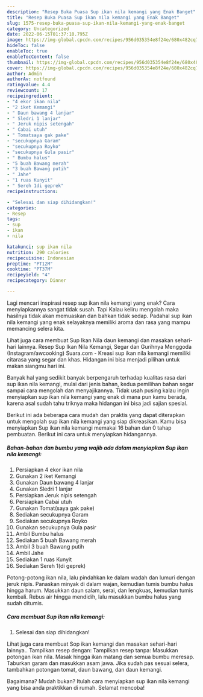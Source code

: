 ```yaml
---
description: "Resep Buka Puasa Sup ikan nila kemangi yang Enak Banget"
title: "Resep Buka Puasa Sup ikan nila kemangi yang Enak Banget"
slug: 1575-resep-buka-puasa-sup-ikan-nila-kemangi-yang-enak-banget
category: Uncategorized
date: 2022-06-15T01:37:10.795Z
image: https://img-global.cpcdn.com/recipes/956d035354e8f24e/680x482cq70/sup-ikan-nila-kemangi-foto-resep-utama.jpg
hideToc: false
enableToc: true
enableTocContent: false
thumbnail: https://img-global.cpcdn.com/recipes/956d035354e8f24e/680x482cq70/sup-ikan-nila-kemangi-foto-resep-utama.jpg
cover: https://img-global.cpcdn.com/recipes/956d035354e8f24e/680x482cq70/sup-ikan-nila-kemangi-foto-resep-utama.jpg
author: Admin
authorAv: notfound
ratingvalue: 4.4
reviewcount: 17
recipeingredient:
- "4 ekor ikan nila"
- "2 iket Kemangi"
- " Daun bawang 4 lanjar"
- " Sledri 1 lanjar"
- " Jeruk nipis setengah"
- " Cabai utuh"
- " Tomatsaya gak pake"
- "secukupnya Garam"
- "secukupnya Royko"
- "secukupnya Gula pasir"
- " Bumbu halus"
- "5 buah Bawang merah"
- "3 buah Bawang putih"
- " Jahe"
- "1 ruas Kunyit"
- " Sereh 1di geprek"
recipeinstructions:

- "Selesai dan siap dihidangkan!"
categories:
- Resep
tags:
- sup
- ikan
- nila

katakunci: sup ikan nila 
nutrition: 290 calories
recipecuisine: Indonesian
preptime: "PT12M"
cooktime: "PT37M"
recipeyield: "4"
recipecategory: Dinner

---
```



Lagi mencari inspirasi resep sup ikan nila kemangi yang enak? Cara menyiapkannya sangat tidak susah. Tapi Kalau keliru mengolah maka hasilnya tidak akan memuaskan dan bahkan tidak sedap. Padahal sup ikan nila kemangi yang enak selayaknya memiliki aroma dan rasa yang mampu memancing selera kita.


Lihat juga cara membuat Sup Ikan Nila daun kemangi dan masakan sehari-hari lainnya. Resep Sup Ikan Nila Kemangi, Segar dan Gurihnya Menggoda (Instagram/awcooking) Suara.com - Kreasi sup ikan nila kemangi memiliki citarasa yang segar dan khas. Hidangan ini bisa menjadi pilihan untuk makan siangmu hari ini.

Banyak hal yang sedikit banyak berpengaruh terhadap kualitas rasa dari sup ikan nila kemangi, mulai dari jenis bahan, kedua pemilihan bahan segar sampai cara mengolah dan menyajikannya. Tidak usah pusing kalau ingin menyiapkan sup ikan nila kemangi yang enak di mana pun kamu berada, karena asal sudah tahu triknya maka hidangan ini bisa jadi sajian spesial.


Berikut ini ada beberapa cara mudah dan praktis yang dapat diterapkan untuk mengolah sup ikan nila kemangi yang siap dikreasikan. Kamu bisa menyiapkan Sup ikan nila kemangi memakai 16 bahan dan 0 tahap pembuatan. Berikut ini cara untuk menyiapkan hidangannya.

<!--inarticleads1-->

##### Bahan-bahan dan bumbu yang wajib ada dalam menyiapkan Sup ikan nila kemangi:

1. Persiapkan 4 ekor ikan nila
1. Gunakan 2 iket Kemangi
1. Gunakan  Daun bawang 4 lanjar
1. Gunakan  Sledri 1 lanjar
1. Persiapkan  Jeruk nipis setengah
1. Persiapkan  Cabai utuh
1. Gunakan  Tomat(saya gak pake)
1. Sediakan secukupnya Garam
1. Sediakan secukupnya Royko
1. Gunakan secukupnya Gula pasir
1. Ambil  Bumbu halus
1. Sediakan 5 buah Bawang merah
1. Ambil 3 buah Bawang putih
1. Ambil  Jahe
1. Sediakan 1 ruas Kunyit
1. Sediakan  Sereh 1(di geprek)


Potong-potong ikan nila, lalu pindahkan ke dalam wadah dan lumuri dengan jeruk nipis. Panaskan minyak di dalam wajan, kemudian tumis bumbu halus hingga harum. Masukkan daun salam, serai, dan lengkuas, kemudian tumis kembali. Rebus air hingga mendidih, lalu masukkan bumbu halus yang sudah ditumis. 

<!--inarticleads2-->

##### Cara membuat Sup ikan nila kemangi:


1. Selesai dan siap dihidangkan!

Lihat juga cara membuat Sop ikan kemangi dan masakan sehari-hari lainnya.. Tampilkan resep dengan: Tampilkan resep tanpa: Masukkan potongan ikan nila. Masak hingga ikan matang dan semua bumbu meresap. Taburkan garam dan masukkan asam jawa. Jika sudah pas sesuai selera, tambahkan potongan tomat, daun bawang, dan daun kemangi. 

Bagaimana? Mudah bukan? Itulah cara menyiapkan sup ikan nila kemangi yang bisa anda praktikkan di rumah. Selamat mencoba!
